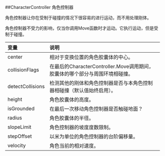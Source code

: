 ##CharacterController 角色控制器

角色控制器让你在受制于碰撞的情况下很容易的进行运动，而不用处理刚体。

角色控制器不受力的影响，仅当你调用Move函数时才运动。它执行运动，但是受制于碰撞。


|变量|说明|
|:--|:--|
|center|相对于变换位置的角色胶囊体的中心。|
|collisionFlags|在最后的CharacterController.Move调用期间，胶囊体的哪个部分与周围环境相碰撞。|
|detectCollisions|检测其他的刚体和角色控制器是否与本角色控制器相碰撞（默认值始终启用）。|
|height|角色胶囊体的高度。|
|isGrounded|在最后一次移动角色控制器是否触碰地面？|
|radius|角色胶囊体的半径。|
|slopeLimit|角色控制器的坡度度数限制。|
|stepOffset|以米为单位的角色控制器的台阶偏移量。|
|velocity|角色当前的相对速度。|


